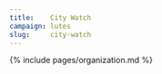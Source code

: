 ```yaml
---
title:    City Watch
campaign: lutes
slug:     city-watch
---
```


{% include pages/organization.md %}
